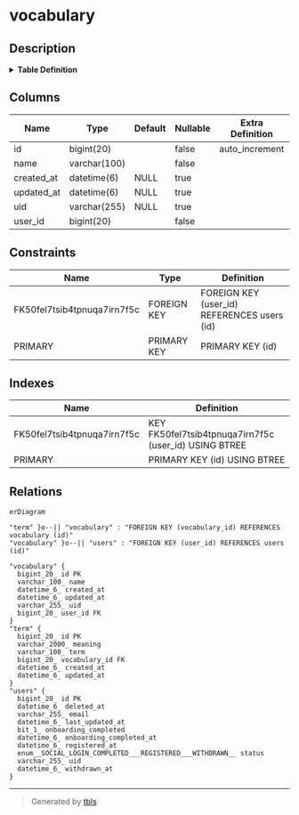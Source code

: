 # vocabulary

## Description

<details>
<summary><strong>Table Definition</strong></summary>

```sql
CREATE TABLE `vocabulary` (
  `id` bigint(20) NOT NULL AUTO_INCREMENT,
  `name` varchar(100) NOT NULL,
  `created_at` datetime(6) DEFAULT NULL,
  `updated_at` datetime(6) DEFAULT NULL,
  `uid` varchar(255) DEFAULT NULL,
  `user_id` bigint(20) NOT NULL,
  PRIMARY KEY (`id`),
  KEY `FK50fel7tsib4tpnuqa7irn7f5c` (`user_id`),
  CONSTRAINT `FK50fel7tsib4tpnuqa7irn7f5c` FOREIGN KEY (`user_id`) REFERENCES `users` (`id`)
) ENGINE=InnoDB AUTO_INCREMENT=[Redacted by tbls] DEFAULT CHARSET=utf8mb4 COLLATE=utf8mb4_unicode_ci
```

</details>

## Columns

| Name | Type | Default | Nullable | Extra Definition | Children | Parents | Comment |
| ---- | ---- | ------- | -------- | ---------------- | -------- | ------- | ------- |
| id | bigint(20) |  | false | auto_increment | [term](term.md) |  |  |
| name | varchar(100) |  | false |  |  |  |  |
| created_at | datetime(6) | NULL | true |  |  |  |  |
| updated_at | datetime(6) | NULL | true |  |  |  |  |
| uid | varchar(255) | NULL | true |  |  |  |  |
| user_id | bigint(20) |  | false |  |  | [users](users.md) |  |

## Constraints

| Name | Type | Definition |
| ---- | ---- | ---------- |
| FK50fel7tsib4tpnuqa7irn7f5c | FOREIGN KEY | FOREIGN KEY (user_id) REFERENCES users (id) |
| PRIMARY | PRIMARY KEY | PRIMARY KEY (id) |

## Indexes

| Name | Definition |
| ---- | ---------- |
| FK50fel7tsib4tpnuqa7irn7f5c | KEY FK50fel7tsib4tpnuqa7irn7f5c (user_id) USING BTREE |
| PRIMARY | PRIMARY KEY (id) USING BTREE |

## Relations

```mermaid
erDiagram

"term" }o--|| "vocabulary" : "FOREIGN KEY (vocabulary_id) REFERENCES vocabulary (id)"
"vocabulary" }o--|| "users" : "FOREIGN KEY (user_id) REFERENCES users (id)"

"vocabulary" {
  bigint_20_ id PK
  varchar_100_ name
  datetime_6_ created_at
  datetime_6_ updated_at
  varchar_255_ uid
  bigint_20_ user_id FK
}
"term" {
  bigint_20_ id PK
  varchar_2000_ meaning
  varchar_100_ term
  bigint_20_ vocabulary_id FK
  datetime_6_ created_at
  datetime_6_ updated_at
}
"users" {
  bigint_20_ id PK
  datetime_6_ deleted_at
  varchar_255_ email
  datetime_6_ last_updated_at
  bit_1_ onboarding_completed
  datetime_6_ onboarding_completed_at
  datetime_6_ registered_at
  enum__SOCIAL_LOGIN_COMPLETED___REGISTERED___WITHDRAWN__ status
  varchar_255_ uid
  datetime_6_ withdrawn_at
}
```

---

> Generated by [tbls](https://github.com/k1LoW/tbls)
